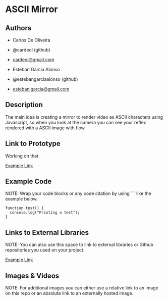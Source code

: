 # ASCII Mirror

## Authors
- Carlos De Oliveira
- @cardeol (github)
- cardeol@gmail.com 

- Esteban Garcia Alonso
- @estebangarciaalonso (github)
- estebanjgarcia@gmail.com

## Description
The main idea is creating a mirror to render video as ASCII characters using Javascript, so when you look at the camera you can see your reflex rendered with a ASCII image with flow.


## Link to Prototype
Working on that

[Example Link](http://www.google.com "Example Link")

## Example Code
NOTE: Wrap your code blocks or any code citation by using ``` like the example below.
```
function test() {
  console.log("Printing a test");
}
```

## Links to External Libraries
 NOTE: You can also use this space to link to external libraries or Github repositories you used on your project.

[Example Link](http://www.google.com "Example Link")

## Images & Videos
NOTE: For additional images you can either use a relative link to an image on this repo or an absolute link to an externally hosted image.

